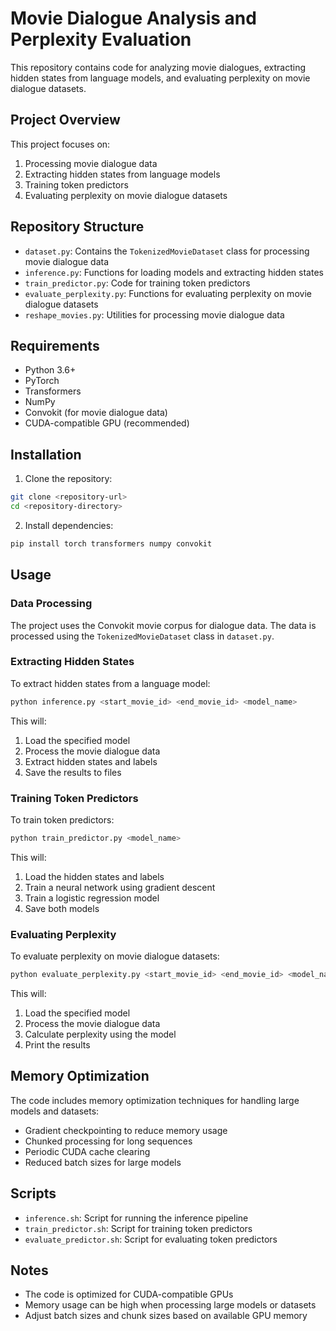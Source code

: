 # Movie Dialogue Analysis and Perplexity Evaluation

This repository contains code for analyzing movie dialogues, extracting hidden states from language models, and evaluating perplexity on movie dialogue datasets.

## Project Overview

This project focuses on:
1. Processing movie dialogue data
2. Extracting hidden states from language models
3. Training token predictors
4. Evaluating perplexity on movie dialogue datasets

## Repository Structure

- `dataset.py`: Contains the `TokenizedMovieDataset` class for processing movie dialogue data
- `inference.py`: Functions for loading models and extracting hidden states
- `train_predictor.py`: Code for training token predictors
- `evaluate_perplexity.py`: Functions for evaluating perplexity on movie dialogue datasets
- `reshape_movies.py`: Utilities for processing movie dialogue data

## Requirements

- Python 3.6+
- PyTorch
- Transformers
- NumPy
- Convokit (for movie dialogue data)
- CUDA-compatible GPU (recommended)

## Installation

1. Clone the repository:
```bash
git clone <repository-url>
cd <repository-directory>
```

2. Install dependencies:
```bash
pip install torch transformers numpy convokit
```

## Usage

### Data Processing

The project uses the Convokit movie corpus for dialogue data. The data is processed using the `TokenizedMovieDataset` class in `dataset.py`.

### Extracting Hidden States

To extract hidden states from a language model:

```bash
python inference.py <start_movie_id> <end_movie_id> <model_name>
```

This will:
1. Load the specified model
2. Process the movie dialogue data
3. Extract hidden states and labels
4. Save the results to files

### Training Token Predictors

To train token predictors:

```bash
python train_predictor.py <model_name>
```

This will:
1. Load the hidden states and labels
2. Train a neural network using gradient descent
3. Train a logistic regression model
4. Save both models

### Evaluating Perplexity

To evaluate perplexity on movie dialogue datasets:

```bash
python evaluate_perplexity.py <start_movie_id> <end_movie_id> <model_name>
```

This will:
1. Load the specified model
2. Process the movie dialogue data
3. Calculate perplexity using the model
4. Print the results

## Memory Optimization

The code includes memory optimization techniques for handling large models and datasets:

- Gradient checkpointing to reduce memory usage
- Chunked processing for long sequences
- Periodic CUDA cache clearing
- Reduced batch sizes for large models

## Scripts

- `inference.sh`: Script for running the inference pipeline
- `train_predictor.sh`: Script for training token predictors
- `evaluate_predictor.sh`: Script for evaluating token predictors

## Notes

- The code is optimized for CUDA-compatible GPUs
- Memory usage can be high when processing large models or datasets
- Adjust batch sizes and chunk sizes based on available GPU memory
